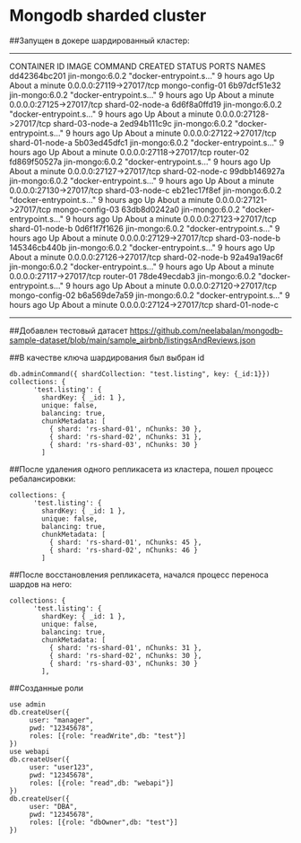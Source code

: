 # Mongodb sharded cluster
##Запущен в докере шардированный кластер:
***
CONTAINER ID   IMAGE             COMMAND                  CREATED       STATUS              PORTS                      NAMES
dd42364bc201   jin-mongo:6.0.2   "docker-entrypoint.s…"   9 hours ago   Up About a minute   0.0.0.0:27119->27017/tcp   mongo-config-01
6b97dcf51e32   jin-mongo:6.0.2   "docker-entrypoint.s…"   9 hours ago   Up About a minute   0.0.0.0:27125->27017/tcp   shard-02-node-a
6d6f8a0ffd19   jin-mongo:6.0.2   "docker-entrypoint.s…"   9 hours ago   Up About a minute   0.0.0.0:27128->27017/tcp   shard-03-node-a
2ed94b111c9c   jin-mongo:6.0.2   "docker-entrypoint.s…"   9 hours ago   Up About a minute   0.0.0.0:27122->27017/tcp   shard-01-node-a
5b03ed45dfc1   jin-mongo:6.0.2   "docker-entrypoint.s…"   9 hours ago   Up About a minute   0.0.0.0:27118->27017/tcp   router-02
fd869f50527a   jin-mongo:6.0.2   "docker-entrypoint.s…"   9 hours ago   Up About a minute   0.0.0.0:27127->27017/tcp   shard-02-node-c
99dbb146927a   jin-mongo:6.0.2   "docker-entrypoint.s…"   9 hours ago   Up About a minute   0.0.0.0:27130->27017/tcp   shard-03-node-c
eb21ec17f8ef   jin-mongo:6.0.2   "docker-entrypoint.s…"   9 hours ago   Up About a minute   0.0.0.0:27121->27017/tcp   mongo-config-03
63db8d0242a0   jin-mongo:6.0.2   "docker-entrypoint.s…"   9 hours ago   Up About a minute   0.0.0.0:27123->27017/tcp   shard-01-node-b
0d6f1f7f1626   jin-mongo:6.0.2   "docker-entrypoint.s…"   9 hours ago   Up About a minute   0.0.0.0:27129->27017/tcp   shard-03-node-b
145346cb440b   jin-mongo:6.0.2   "docker-entrypoint.s…"   9 hours ago   Up About a minute   0.0.0.0:27126->27017/tcp   shard-02-node-b
92a49a19ac6f   jin-mongo:6.0.2   "docker-entrypoint.s…"   9 hours ago   Up About a minute   0.0.0.0:27117->27017/tcp   router-01
78de49ecdab3   jin-mongo:6.0.2   "docker-entrypoint.s…"   9 hours ago   Up About a minute   0.0.0.0:27120->27017/tcp   mongo-config-02
b6a569de7a59   jin-mongo:6.0.2   "docker-entrypoint.s…"   9 hours ago   Up About a minute   0.0.0.0:27124->27017/tcp   shard-01-node-c
***
##Добавлен тестовый датасет 
<https://github.com/neelabalan/mongodb-sample-dataset/blob/main/sample_airbnb/listingsAndReviews.json>

##В качестве ключа шардирования был выбран id

```
db.adminCommand({ shardCollection: "test.listing", key: {_id:1}})
collections: {
      'test.listing': {
        shardKey: { _id: 1 },
        unique: false,
        balancing: true,
        chunkMetadata: [
          { shard: 'rs-shard-01', nChunks: 30 },
          { shard: 'rs-shard-02', nChunks: 31 },
          { shard: 'rs-shard-03', nChunks: 30 }
        ]

```


##После удаления одного репликасета из кластера, пошел процесс ребалансировки:
```
collections: {
      'test.listing': {
        shardKey: { _id: 1 },
        unique: false,
        balancing: true,
        chunkMetadata: [
          { shard: 'rs-shard-01', nChunks: 45 },
          { shard: 'rs-shard-02', nChunks: 46 }
        ]
```
##После восстановления репликасета, начался процесс переноса шардов на него:

```
collections: {
      'test.listing': {
        shardKey: { _id: 1 },
        unique: false,
        balancing: true,
        chunkMetadata: [
          { shard: 'rs-shard-01', nChunks: 31 },
          { shard: 'rs-shard-02', nChunks: 30 },
          { shard: 'rs-shard-03', nChunks: 30 }
        ],
```



##Созданные роли
```
use admin
db.createUser({      
     user: "manager",      
     pwd: "12345678",      
     roles: [{role: "readWrite",db: "test"}] 
})
use webapi
db.createUser({      
     user: "user123",      
     pwd: "12345678",      
     roles: [{role: "read",db: "webapi"}] 
})
db.createUser({      
     user: "DBA",      
     pwd: "12345678",      
     roles: [{role: "dbOwner",db: "test"}] 
})
```